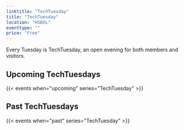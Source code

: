```yaml
---
linktitle: "TechTuesday"
title: "TechTuesday"
location: "HSBXL"
eventtype: ""
price: "Free"
---
```


Every Tuesday is TechTuesday, an open evening for both members and visitors.

## Upcoming TechTuesdays
{{< events when="upcoming" series="TechTuesday" >}}

## Past TechTuesdays
{{< events when="past" series="TechTuesday" >}}
